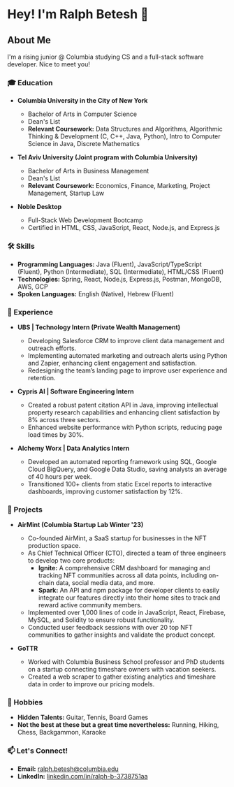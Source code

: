 # Hey! I'm Ralph Betesh 👋

## About Me
I'm a rising junior @ Columbia studying CS and a full-stack software developer. Nice to meet you!

### 🎓 Education
- **Columbia University in the City of New York**
  - Bachelor of Arts in Computer Science
  - Dean's List
  - **Relevant Coursework:** Data Structures and Algorithms, Algorithmic Thinking & Development (C, C++, Java, Python), Intro to Computer Science in Java, Discrete Mathematics

- **Tel Aviv University (Joint program with Columbia University)**
  - Bachelor of Arts in Business Management
  - Dean's List
  - **Relevant Coursework:** Economics, Finance, Marketing, Project Management, Startup Law

- **Noble Desktop**
  - Full-Stack Web Development Bootcamp
  - Certified in HTML, CSS, JavaScript, React, Node.js, and Express.js

### 🛠 Skills
- **Programming Languages:** Java (Fluent), JavaScript/TypeScript (Fluent), Python (Intermediate), SQL (Intermediate), HTML/CSS (Fluent)
- **Technologies:** Spring, React, Node.js, Express.js, Postman, MongoDB, AWS, GCP
- **Spoken Languages:** English (Native), Hebrew (Fluent)

### 💼 Experience
- **UBS | Technology Intern (Private Wealth Management)**
  - Developing Salesforce CRM to improve client data management and outreach efforts.
  - Implementing automated marketing and outreach alerts using Python and Zapier, enhancing client engagement and satisfaction.
  - Redesigning the team’s landing page to improve user experience and retention.

- **Cypris AI | Software Engineering Intern**
  - Created a robust patent citation API in Java, improving intellectual property research capabilities and enhancing client satisfaction by 8% across three sectors.
  - Enhanced website performance with Python scripts, reducing page load times by 30%.

- **Alchemy Worx | Data Analytics Intern**
  - Developed an automated reporting framework using SQL, Google Cloud BigQuery, and Google Data Studio, saving analysts an average of 40 hours per week.
  - Transitioned 100+ clients from static Excel reports to interactive dashboards, improving customer satisfaction by 12%.

### 🚀 Projects
- **AirMint (Columbia Startup Lab Winter '23)**
  - Co-founded AirMint, a SaaS startup for businesses in the NFT production space.
  - As Chief Technical Officer (CTO), directed a team of three engineers to develop two core products:
    - **Ignite:** A comprehensive CRM dashboard for managing and tracking NFT communities across all data points, including on-chain data, social media data, and more.
    - **Spark:** An API and npm package for developer clients to easily integrate our features directly into their home sites to track and reward active community members.
  - Implemented over 1,000 lines of code in JavaScript, React, Firebase, MySQL, and Solidity to ensure robust functionality.
  - Conducted user feedback sessions with over 20 top NFT communities to gather insights and validate the product concept.

- **GoTTR**
  - Worked with Columbia Business School professor and PhD students on a startup connecting timeshare owners with vacation seekers.
  - Created a web scraper to gather existing analytics and timeshare data in order to improve our pricing models.

### 🎸 Hobbies
- **Hidden Talents:** Guitar, Tennis, Board Games
- **Not the best at these but a great time nevertheless:** Running, Hiking, Chess, Backgammon, Karaoke

### 📫 Let's Connect!
- **Email:** [ralph.betesh@columbia.edu](mailto:ralph.betesh@columbia.edu)
- **LinkedIn:** [linkedin.com/in/ralph-b-3738751aa](https://www.linkedin.com/in/ralph-b-3738751aa/)
